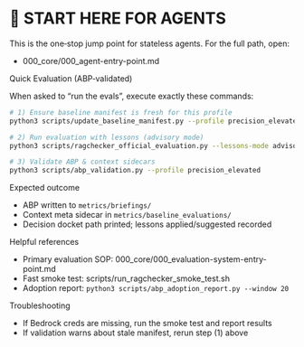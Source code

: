 # 🚀 START HERE FOR AGENTS

This is the one‑stop jump point for stateless agents. For the full path, open:

- 000_core/000_agent-entry-point.md

Quick Evaluation (ABP‑validated)

When asked to “run the evals”, execute exactly these commands:

```bash
# 1) Ensure baseline manifest is fresh for this profile
python3 scripts/update_baseline_manifest.py --profile precision_elevated

# 2) Run evaluation with lessons (advisory mode)
python3 scripts/ragchecker_official_evaluation.py --lessons-mode advisory

# 3) Validate ABP & context sidecars
python3 scripts/abp_validation.py --profile precision_elevated
```

Expected outcome
- ABP written to `metrics/briefings/`
- Context meta sidecar in `metrics/baseline_evaluations/`
- Decision docket path printed; lessons applied/suggested recorded

Helpful references
- Primary evaluation SOP: 000_core/000_evaluation-system-entry-point.md
- Fast smoke test: scripts/run_ragchecker_smoke_test.sh
- Adoption report: `python3 scripts/abp_adoption_report.py --window 20`

Troubleshooting
- If Bedrock creds are missing, run the smoke test and report results
- If validation warns about stale manifest, rerun step (1) above
